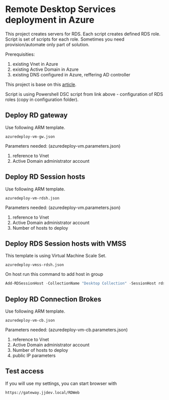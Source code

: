 # Remote Desktop Services deployment in Azure
This project creates servers for RDS. Each script creates defined RDS role.
Script is set of scripts for each role. Sometimes you need provision/automate only part of solution.

Prerequisities:
1. existing Vnet in Azure
2. existing Active Domain in Azure 
3. existing DNS configured in Azure, reffering AD controller

This project is base on this <a href="https://github.com/Azure/azure-quickstart-templates/tree/master/rds-deployment">article</a>.

Script is using Powershell DSC script from link above - configuration of RDS roles (copy in configuration folder).

## Deploy RD gateway
Use following ARM template.
```
azuredeploy-vm-gw.json
```
Parameters needed: (azuredeploy-vm.parameters.json)
1. reference to Vnet
2. Active Domain administrator account

## Deploy RD Session hosts
Use following ARM template.
```
azuredeploy-vm-rdsh.json
```
Parameters needed: (azuredeploy-vm.parameters.json)
1. reference to Vnet
2. Active Domain administrator account
3. Number of hosts to deploy

## Deploy RDS Session hosts with VMSS
This template is using Virtual Machine Scale Set.
```
azuredeploy-vmss-rdsh.json
```

On host run this command to add host in group
```powershell
Add-RDSessionHost -CollectionName "Desktop Collection" -SessionHost rdshx000000.jjdev.local -ConnectionBroker broker.jjdev.local
```

## Deploy RD Connection Brokes
Use following ARM template.
```
azuredeploy-vm-cb.json
```
Parameters needed: (azuredeploy-vm-cb.parameters.json)
1. reference to Vnet
2. Active Domain administrator account
3. Number of hosts to deploy
4. public IP parameters

## Test access
If you will use my settings, you can start browser with
```
https://gateway.jjdev.local/RDWeb
```
